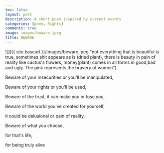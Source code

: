 ```yaml
---
toc: false
layout: post
description: A short poem inspired by current events
categories: [poem, Rights]
comments: true
image: images/beware.jpeg
title: BEWARE
---
```


![]({{ site.baseurl }}/images/beware.jpeg "not everything that is beautiful is true, sometimes shit appears as is (dried plant), there is beauty in pain of reality like cactus's flowers, money(plant) comes in all forms in good,bad and ugly. The pink represents the bravery of women")


Beware of your insecurities or you'll be manipulated,

Beware of your rights or you'll be used,

Beware of the trust, it can make you or lose you,

Beware of the world you've created for yourself,

it could be delusional or pain of reality,

Beware of what you choose,

for that's life,

for being truly alive
